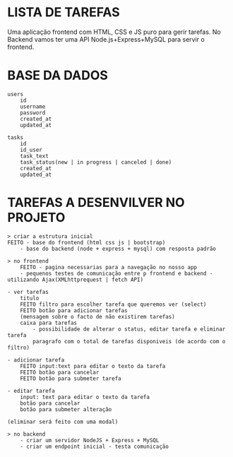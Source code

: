 # LISTA DE TAREFAS

Uma aplicação frontend com HTML, CSS e JS puro para gerir tarefas.
No Backend vamos ter uma API Node.js+Express+MySQL para servir o frontend.

# BASE DA DADOS     

    users
        id
        username
        password
        created_at
        updated_at

    tasks
        id
        id_user
        task_text
        task_status(new | in progress | canceled | done)
        created_at
        updated_at

# TAREFAS A DESENVILVER NO PROJETO

    > criar a estrutura inicial
    FEITO - base do frontend (html css js | bootstrap)
        - base do backend (node + express + mysql) com resposta padrão

    > no frontend
        FEITO - pagina necessarias para a navegação no nosso app
        - pequenos testes de comunicação entre p frontend e backend - utilizando Ajax(XMLhttprequest | fetch API)

    - ver tarefas
        titulo
        FEITO filtro para escolher tarefa que queremos ver (select)
        FEITO botão para adicionar tarefas
        (mensagem sobre o facto de não existirem tarefas)
        caixa para tarefas
            - possibilidade de alterar o status, editar tarefa e eliminar tarefa
            paragrafo com o total de tarefas disponiveis (de acordo com o filtro)

    - adicionar tarefa
        FEITO input:text para editar o texto da tarefa
        FEITO botão para cancelar
        FEITO botão para submeter tarefa

    - editar tarefa 
        input: text para editar o texto da tarefa
        botão para cancelar 
        botão para submeter alteração

    (eliminar será feito com uma modal)

    > no backend
        - criar um servidor NodeJS + Express + MySQL
        - criar um endpoint inicial - testa comunicação
        

